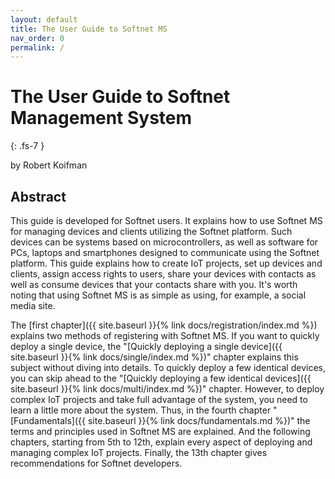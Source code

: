 ```yaml
---
layout: default
title: The User Guide to Softnet MS
nav_order: 0
permalink: /
---
```


# The User Guide to Softnet Management System
{: .fs-7 }

by Robert Koifman  

## Abstract

This guide is developed for Softnet users. It explains how to use Softnet MS for managing devices and clients utilizing the Softnet platform. Such devices can be systems based on microcontrollers, as well as software for PCs, laptops and smartphones designed to communicate using the Softnet platform. This guide explains how to create IoT projects, set up devices and clients, assign access rights to users, share your devices with contacts as well as consume devices that your contacts share with you. It's worth noting that using Softnet MS is as simple as using, for example, a social media site.  

The [first chapter]({{ site.baseurl }}{% link docs/registration/index.md %}) explains two methods of registering with Softnet MS. If you want to quickly deploy a single device, the "[Quickly deploying a single device]({{ site.baseurl }}{% link docs/single/index.md %})" chapter explains this subject without diving into details. To quickly deploy a few identical devices, you can skip ahead to the "[Quickly deploying a few identical devices]({{ site.baseurl }}{% link docs/multi/index.md %})" chapter. However, to deploy complex IoT projects and take full advantage of the system, you need to learn a little more about the system. Thus, in the fourth chapter "[Fundamentals]({{ site.baseurl }}{% link docs/fundamentals.md %})" the terms and principles used in Softnet MS are explained. And the following chapters, starting from 5th to 12th, explain every aspect of deploying and managing complex IoT projects. Finally, the 13th chapter gives recommendations for Softnet developers.
